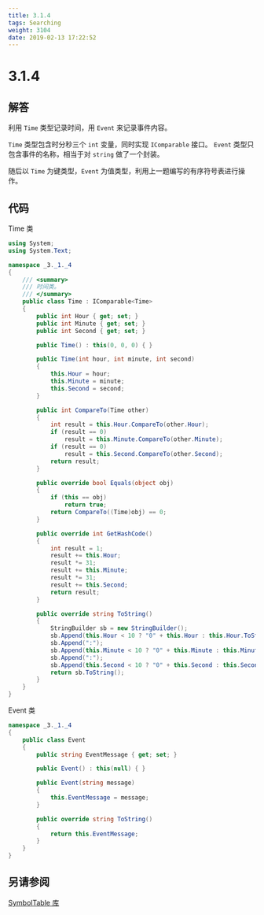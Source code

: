 ```yaml
---
title: 3.1.4
tags: Searching
weight: 3104
date: 2019-02-13 17:22:52
---
```


# 3.1.4


## 解答

利用 `Time` 类型记录时间，用 `Event` 来记录事件内容。

`Time` 类型包含时分秒三个 `int` 变量，同时实现 `IComparable` 接口。
`Event` 类型只包含事件的名称，相当于对 `string` 做了一个封装。

随后以 `Time` 为键类型，`Event` 为值类型，利用上一题编写的有序符号表进行操作。

## 代码

Time 类

```csharp
using System;
using System.Text;

namespace _3._1._4
{
    /// <summary>
    /// 时间类。
    /// </summary>
    public class Time : IComparable<Time>
    {
        public int Hour { get; set; }
        public int Minute { get; set; }
        public int Second { get; set; }

        public Time() : this(0, 0, 0) { }

        public Time(int hour, int minute, int second)
        {
            this.Hour = hour;
            this.Minute = minute;
            this.Second = second;
        }

        public int CompareTo(Time other)
        {
            int result = this.Hour.CompareTo(other.Hour);
            if (result == 0)
                result = this.Minute.CompareTo(other.Minute);
            if (result == 0)
                result = this.Second.CompareTo(other.Second);
            return result;
        }

        public override bool Equals(object obj)
        {
            if (this == obj)
                return true;
            return CompareTo((Time)obj) == 0;
        }

        public override int GetHashCode()
        {
            int result = 1;
            result += this.Hour;
            result *= 31;
            result += this.Minute;
            result *= 31;
            result += this.Second;
            return result;
        }

        public override string ToString()
        {
            StringBuilder sb = new StringBuilder();
            sb.Append(this.Hour < 10 ? "0" + this.Hour : this.Hour.ToString());
            sb.Append(":");
            sb.Append(this.Minute < 10 ? "0" + this.Minute : this.Minute.ToString());
            sb.Append(":");
            sb.Append(this.Second < 10 ? "0" + this.Second : this.Second.ToString());
            return sb.ToString();
        }
    }
}
```

Event 类

```csharp
namespace _3._1._4
{
    public class Event
    {
        public string EventMessage { get; set; }

        public Event() : this(null) { }

        public Event(string message)
        {
            this.EventMessage = message;
        }

        public override string ToString()
        {
            return this.EventMessage;
        }
    }
}
```

## 另请参阅

[SymbolTable 库](https://github.com/ikesnowy/Algorithms-4th-Edition-in-Csharp/tree/master/3%20Searching/3.1/SymbolTable)
